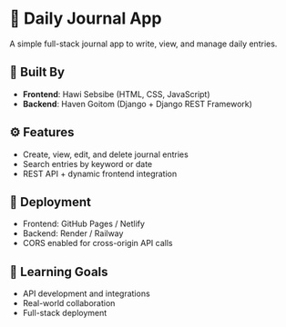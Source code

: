 
# 📝 Daily Journal App

A simple full-stack journal app to write, view, and manage daily entries.

## 👥 Built By

* **Frontend**: Hawi Sebsibe (HTML, CSS, JavaScript)
* **Backend**: Haven Goitom (Django + Django REST Framework)

## ⚙️ Features

* Create, view, edit, and delete journal entries
* Search entries by keyword or date
* REST API + dynamic frontend integration

## 🚀 Deployment

* Frontend: GitHub Pages / Netlify
* Backend: Render / Railway
* CORS enabled for cross-origin API calls

## 🌱 Learning Goals

* API development and integrations
* Real-world collaboration
* Full-stack deployment


